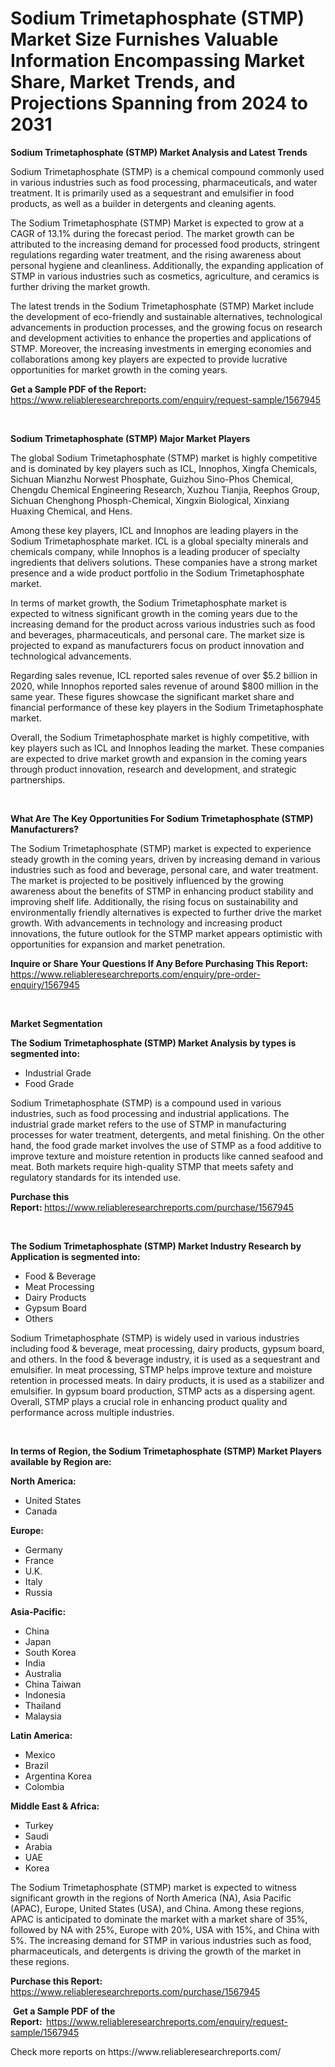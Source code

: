 <p><h1>Sodium Trimetaphosphate (STMP) Market Size Furnishes Valuable Information Encompassing Market Share, Market Trends, and Projections Spanning from 2024 to 2031</h1></p><p><strong>Sodium Trimetaphosphate (STMP) Market Analysis and Latest Trends</strong></p>
<p><p>Sodium Trimetaphosphate (STMP) is a chemical compound commonly used in various industries such as food processing, pharmaceuticals, and water treatment. It is primarily used as a sequestrant and emulsifier in food products, as well as a builder in detergents and cleaning agents.</p><p>The Sodium Trimetaphosphate (STMP) Market is expected to grow at a CAGR of 13.1% during the forecast period. The market growth can be attributed to the increasing demand for processed food products, stringent regulations regarding water treatment, and the rising awareness about personal hygiene and cleanliness. Additionally, the expanding application of STMP in various industries such as cosmetics, agriculture, and ceramics is further driving the market growth.</p><p>The latest trends in the Sodium Trimetaphosphate (STMP) Market include the development of eco-friendly and sustainable alternatives, technological advancements in production processes, and the growing focus on research and development activities to enhance the properties and applications of STMP. Moreover, the increasing investments in emerging economies and collaborations among key players are expected to provide lucrative opportunities for market growth in the coming years.</p></p>
<p><strong>Get a Sample PDF of the Report:&nbsp;</strong> <a href="https://www.reliableresearchreports.com/enquiry/request-sample/1567945">https://www.reliableresearchreports.com/enquiry/request-sample/1567945</a></p>
<p>&nbsp;</p>
<p><strong>Sodium Trimetaphosphate (STMP) Major Market Players</strong></p>
<p><p>The global Sodium Trimetaphosphate (STMP) market is highly competitive and is dominated by key players such as ICL, Innophos, Xingfa Chemicals, Sichuan Mianzhu Norwest Phosphate, Guizhou Sino-Phos Chemical, Chengdu Chemical Engineering Research, Xuzhou Tianjia, Reephos Group, Sichuan Chenghong Phosph-Chemical, Xingxin Biological, Xinxiang Huaxing Chemical, and Hens.</p><p>Among these key players, ICL and Innophos are leading players in the Sodium Trimetaphosphate market. ICL is a global specialty minerals and chemicals company, while Innophos is a leading producer of specialty ingredients that delivers solutions. These companies have a strong market presence and a wide product portfolio in the Sodium Trimetaphosphate market.</p><p>In terms of market growth, the Sodium Trimetaphosphate market is expected to witness significant growth in the coming years due to the increasing demand for the product across various industries such as food and beverages, pharmaceuticals, and personal care. The market size is projected to expand as manufacturers focus on product innovation and technological advancements.</p><p>Regarding sales revenue, ICL reported sales revenue of over $5.2 billion in 2020, while Innophos reported sales revenue of around $800 million in the same year. These figures showcase the significant market share and financial performance of these key players in the Sodium Trimetaphosphate market.</p><p>Overall, the Sodium Trimetaphosphate market is highly competitive, with key players such as ICL and Innophos leading the market. These companies are expected to drive market growth and expansion in the coming years through product innovation, research and development, and strategic partnerships.</p></p>
<p>&nbsp;</p>
<p><strong>What Are The Key Opportunities For Sodium Trimetaphosphate (STMP) Manufacturers?</strong></p>
<p><p>The Sodium Trimetaphosphate (STMP) market is expected to experience steady growth in the coming years, driven by increasing demand in various industries such as food and beverage, personal care, and water treatment. The market is projected to be positively influenced by the growing awareness about the benefits of STMP in enhancing product stability and improving shelf life. Additionally, the rising focus on sustainability and environmentally friendly alternatives is expected to further drive the market growth. With advancements in technology and increasing product innovations, the future outlook for the STMP market appears optimistic with opportunities for expansion and market penetration.</p></p>
<p><strong>Inquire or Share Your Questions If Any Before Purchasing This Report:</strong> <a href="https://www.reliableresearchreports.com/enquiry/pre-order-enquiry/1567945">https://www.reliableresearchreports.com/enquiry/pre-order-enquiry/1567945</a></p>
<p>&nbsp;</p>
<p><strong>Market Segmentation</strong></p>
<p><strong>The Sodium Trimetaphosphate (STMP) Market Analysis by types is segmented into:</strong></p>
<p><ul><li>Industrial Grade</li><li>Food Grade</li></ul></p>
<p><p>Sodium Trimetaphosphate (STMP) is a compound used in various industries, such as food processing and industrial applications. The industrial grade market refers to the use of STMP in manufacturing processes for water treatment, detergents, and metal finishing. On the other hand, the food grade market involves the use of STMP as a food additive to improve texture and moisture retention in products like canned seafood and meat. Both markets require high-quality STMP that meets safety and regulatory standards for its intended use.</p></p>
<p><strong>Purchase this Report:&nbsp;</strong><a href="https://www.reliableresearchreports.com/purchase/1567945">https://www.reliableresearchreports.com/purchase/1567945</a></p>
<p>&nbsp;</p>
<p><strong>The Sodium Trimetaphosphate (STMP) Market Industry Research by Application is segmented into:</strong></p>
<p><ul><li>Food & Beverage</li><li>Meat Processing</li><li>Dairy Products</li><li>Gypsum Board</li><li>Others</li></ul></p>
<p><p>Sodium Trimetaphosphate (STMP) is widely used in various industries including food & beverage, meat processing, dairy products, gypsum board, and others. In the food & beverage industry, it is used as a sequestrant and emulsifier. In meat processing, STMP helps improve texture and moisture retention in processed meats. In dairy products, it is used as a stabilizer and emulsifier. In gypsum board production, STMP acts as a dispersing agent. Overall, STMP plays a crucial role in enhancing product quality and performance across multiple industries.</p></p>
<p>&nbsp;</p>
<p><strong>In terms of Region, the Sodium Trimetaphosphate (STMP) Market Players available by Region are:</strong></p>
<p>
    <p> <strong> North America: </strong>
        <ul>
            <li>United States</li>
            <li>Canada</li>
        </ul>
        </p> 
    <p> <strong> Europe: </strong>
        <ul>
            <li>Germany</li>
            <li>France</li>
            <li>U.K.</li>
            <li>Italy</li>
            <li>Russia</li>
        </ul>
        </p> 
    <p> <strong> Asia-Pacific: </strong>
        <ul>
            <li>China</li>
            <li>Japan</li>
            <li>South Korea</li>
            <li>India</li>
            <li>Australia</li>
            <li>China Taiwan</li>
            <li>Indonesia</li>
            <li>Thailand</li>
            <li>Malaysia</li>
        </ul>
        </p> 
    <p> <strong> Latin America: </strong>
        <ul>
            <li>Mexico</li>
            <li>Brazil</li>
            <li>Argentina Korea</li>
            <li>Colombia</li>
        </ul>
        </p> 
    <p> <strong> Middle East & Africa: </strong>
        <ul>
            <li>Turkey</li>
            <li>Saudi</li>
            <li>Arabia</li>
            <li>UAE</li>
            <li>Korea</li>
        </ul>
    </p>
    </p>
<p><p>The Sodium Trimetaphosphate (STMP) market is expected to witness significant growth in the regions of North America (NA), Asia Pacific (APAC), Europe, United States (USA), and China. Among these regions, APAC is anticipated to dominate the market with a market share of 35%, followed by NA with 25%, Europe with 20%, USA with 15%, and China with 5%. The increasing demand for STMP in various industries such as food, pharmaceuticals, and detergents is driving the growth of the market in these regions.</p></p>
<p><strong>Purchase this Report: </strong><a href="https://www.reliableresearchreports.com/purchase/1567945">https://www.reliableresearchreports.com/purchase/1567945</a></p>
<p>&nbsp;<strong>Get a Sample PDF of the Report:&nbsp;&nbsp;</strong><a href="https://www.reliableresearchreports.com/enquiry/request-sample/1567945">https://www.reliableresearchreports.com/enquiry/request-sample/1567945</a></p>
<p><strong></strong></p>
<p>Check more reports on https://www.reliableresearchreports.com/</p>
